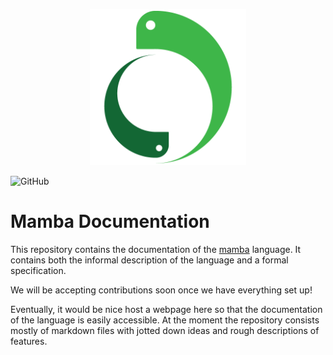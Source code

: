 <p align="center">
    <img src="/image/logo_medium.png" height="250">
</p>

![GitHub](https://img.shields.io/github/license/JSAbrahams/mamba.svg?style=for-the-badge)
 
# Mamba Documentation

This repository contains the documentation of the [mamba](https://github.com/JSAbrahams/mamba) language.
It contains both the informal description of the language and a formal specification.

We will be accepting contributions soon once we have everything set up!

Eventually, it would be nice host a webpage here so that the documentation of the language is easily accessible.
At the moment the repository consists mostly of markdown files with jotted down ideas and rough descriptions of features.
